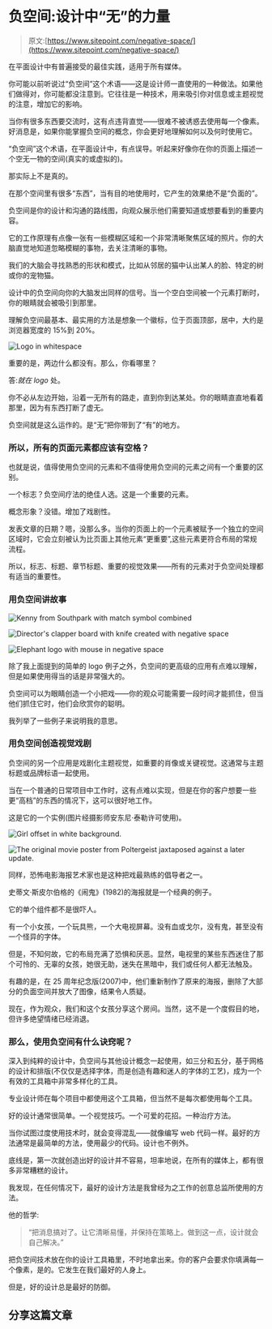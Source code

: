 # 负空间:设计中“无”的力量

> 原文:[https://www.sitepoint.com/negative-space/](https://www.sitepoint.com/negative-space/)

在平面设计中有普遍接受的最佳实践，适用于所有媒体。

你可能以前听说过“负空间”这个术语——这是设计师一直使用的一种做法。如果他们做得对，你可能都没注意到。它往往是一种技术，用来吸引你对信息或主题视觉的注意，增加它的影响。

当你有很多东西要交流时，这有点违背直觉——很难不被诱惑去使用每一个像素。好消息是，如果你能掌握负空间的概念，你会更好地理解如何以及何时使用它。

“负空间”这个术语，在平面设计中，有点误导。听起来好像你在你的页面上描述一个空无一物的空间(真实的或虚拟的)。

那实际上不是真的。

在那个空间里有很多“东西”，当有目的地使用时，它产生的效果绝不是“负面的”。

负空间是你的设计和沟通的路线图，向观众展示他们需要知道或想要看到的重要内容。

它的工作原理有点像一张有一些模糊区域和一个非常清晰聚焦区域的照片。你的大脑直觉地知道忽略模糊的事物，去关注清晰的事物。

我们的大脑会寻找熟悉的形状和模式，比如从邻居的猫中认出某人的脸、特定的树或你的宠物猫。

设计中的负空间向你的大脑发出同样的信号。当一个空白空间被一个元素打断时，你的眼睛就会被吸引到那里。

理解负空间最基本、最实用的方法是想象一个徽标，位于页面顶部，居中，大约是浏览器宽度的 15%到 20%。

![Logo in whitespace](../Images/46cae83849ba62c6fc2b9ef216ad6fab.png)

重要的是，两边什么都没有。那么，你看哪里？

答:*就在 logo* 处。

你不必从左边开始，沿着一无所有的路走，直到你到达某处。你的眼睛直直地看着那里，因为有东西打断了虚无。

负空间就是这么运作的。是“无”把你带到了“有”的地方。

### 所以，所有的页面元素都应该有空格？

也就是说，值得使用负空间的元素和不值得使用负空间的元素之间有一个重要的区别。

一个标志？负空间疗法的绝佳人选。这是一个重要的元素。

概念形象？没错。增加了戏剧性。

发表文章的日期？嗯，没那么多。当你的页面上的一个元素被赋予一个独立的空间区域时，它会立刻被认为比页面上其他元素“更重要”,这些元素更符合布局的常规流程。

所以，标志、标题、章节标题、重要的视觉效果——所有的元素对于负空间处理都有适当的重要性。

### 用负空间讲故事

![Kenny from Southpark with match symbol combined](../Images/93b7e809bfb3b4e135fce89ddc030730.png)

![Director's clapper board with knife created with negative space](../Images/83a4cef8c9a03a5a510d6ac708e00d2a.png)

![Elephant logo with mouse in negative space](../Images/7ade06b52021d6fc0f87f439a768e930.png)

除了我上面提到的简单的 logo 例子之外，负空间的更高级的应用有点难以理解，但是如果使用得当的话是非常强大的。

负空间可以为眼睛创造一个小把戏——你的观众可能需要一段时间才能抓住，但当他们抓住它时，他们会欣赏你的聪明。

我列举了一些例子来说明我的意思。

### 用负空间创造视觉戏剧

负空间的另一个应用是戏剧化主题视觉，如重要的肖像或关键视觉。这通常与主题标题或品牌标语一起使用。

当在一个普通的日常项目中工作时，这有点难以实现，但是在你的客户想要一些更“高档”的东西的情况下，这可以很好地工作。

这是它的一个实例(图片经摄影师安东尼·泰勒许可使用)。

![Girl offset in white background.](../Images/e41226e28ea3cfdd7dae3e43e4bc1089.png)

![The original movie poster from Poltergeist jaxtaposed against a later update.](../Images/182614f64e26f5d34007710fc90d256b.png)

同样，恐怖电影海报艺术家也是这种把戏最熟练的倡导者之一。

史蒂文·斯皮尔伯格的《闹鬼》(1982)的海报就是一个经典的例子。

它的单个组件都不是很吓人。

有一个小女孩，一个玩具熊，一个大电视屏幕。没有血或戈尔，没有鬼，甚至没有一个怪异的字体。

但是，不知何故，它的布局充满了恐惧和厌恶。显然，电视里的某些东西迷住了那个可怜的、无辜的女孩，她很无助，迷失在黑暗中，我们或任何人都无法触及。

有趣的是，在 25 周年纪念版(2007)中，他们重新制作了原来的海报，删除了大部分的负面空间并放大了图像，结果令人质疑。

现在，作为观众，我们和这个女孩分享这个房间。当然，这不是一个度假目的地，但许多绝望情绪已经消退。

### 那么，使用负空间有什么诀窍呢？

深入到纯粹的设计中，负空间与其他设计概念一起使用，如三分和五分，基于网格的设计和排版(不仅仅是选择字体，而是创造有趣和迷人的字体的工艺)，成为一个有效的工具箱中非常多样化的工具。

专业设计师在每个项目中都使用这个工具箱，但当然不是每次都使用每个工具。

好的设计通常很简单。一个视觉技巧。一个可爱的花招。一种治疗方法。

当你试图过度使用技术时，就会变得混乱——就像编写 web 代码一样。最好的方法通常是最简单的方法，使用最少的代码。设计也不例外。

底线是，第一次就创造出好的设计并不容易，坦率地说，在所有的媒体上，都有很多非常糟糕的设计。

我发现，在任何情况下，最好的设计方法是我曾经为之工作的创意总监所使用的方法。

他的哲学:

> “把消息搞对了。让它清晰易懂，并保持在策略上。做到这一点，设计就会自己解决。”

把负空间技术放在你的设计工具箱里，不时地拿出来。你的客户会要求你填满每一个像素，是的。它发生在我们最好的人身上。

但是，好的设计总是最好的防御。

## 分享这篇文章